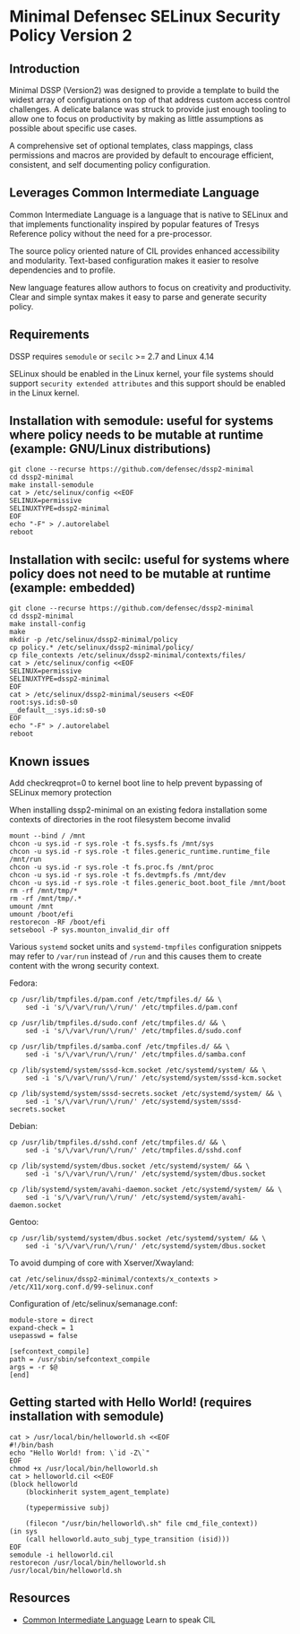 # Minimal Defensec SELinux Security Policy Version 2

## Introduction

Minimal DSSP (Version2) was designed to provide a template to build the widest array of configurations on top of that address custom access control challenges. A delicate balance was struck to provide just enough tooling to allow one to focus on productivity by making as little assumptions as possible about specific use cases.

A comprehensive set of optional templates, class mappings, class permissions and macros are provided by default to encourage efficient, consistent, and self documenting policy configuration.


## Leverages Common Intermediate Language

Common Intermediate Language is a language that is native to SELinux and that implements functionality inspired by popular features of Tresys Reference policy without the need for a pre-processor.

The source policy oriented nature of CIL provides enhanced accessibility and modularity. Text-based configuration makes it easier to resolve dependencies and to profile.

New language features allow authors to focus on creativity and productivity. Clear and simple syntax makes it easy to parse and generate security policy.


## Requirements

DSSP requires `semodule` or `secilc` >= 2.7 and Linux 4.14

SELinux should be enabled in the Linux kernel, your file systems should support `security extended attributes` and this support should be enabled in the Linux kernel.


## Installation with semodule: useful for systems where policy needs to be mutable at runtime (example: GNU/Linux distributions)

    git clone --recurse https://github.com/defensec/dssp2-minimal
    cd dssp2-minimal
    make install-semodule
    cat > /etc/selinux/config <<EOF
    SELINUX=permissive
    SELINUXTYPE=dssp2-minimal
    EOF
    echo "-F" > /.autorelabel
    reboot


## Installation with secilc: useful for systems where policy does not need to be mutable at runtime (example: embedded)

    git clone --recurse https://github.com/defensec/dssp2-minimal
    cd dssp2-minimal
    make install-config
    make
    mkdir -p /etc/selinux/dssp2-minimal/policy
    cp policy.* /etc/selinux/dssp2-minimal/policy/
    cp file_contexts /etc/selinux/dssp2-minimal/contexts/files/
    cat > /etc/selinux/config <<EOF
    SELINUX=permissive
    SELINUXTYPE=dssp2-minimal
    EOF
    cat > /etc/selinux/dssp2-minimal/seusers <<EOF
    root:sys.id:s0-s0
    __default__:sys.id:s0-s0
    EOF
    echo "-F" > /.autorelabel
    reboot


## Known issues

Add checkreqprot=0 to kernel boot line to help prevent bypassing of SELinux memory protection

When installing dssp2-minimal on an existing fedora installation some contexts of directories in the root filesystem become invalid

    mount --bind / /mnt
    chcon -u sys.id -r sys.role -t fs.sysfs.fs /mnt/sys
    chcon -u sys.id -r sys.role -t files.generic_runtime.runtime_file /mnt/run
    chcon -u sys.id -r sys.role -t fs.proc.fs /mnt/proc
    chcon -u sys.id -r sys.role -t fs.devtmpfs.fs /mnt/dev
    chcon -u sys.id -r sys.role -t files.generic_boot.boot_file /mnt/boot
    rm -rf /mnt/tmp/*
    rm -rf /mnt/tmp/.*
    umount /mnt
    umount /boot/efi
    restorecon -RF /boot/efi
    setsebool -P sys.mounton_invalid_dir off

Various `systemd` socket units and `systemd-tmpfiles` configuration snippets may refer to `/var/run` instead of `/run` and this causes them to create content with the wrong security context.

Fedora:

    cp /usr/lib/tmpfiles.d/pam.conf /etc/tmpfiles.d/ && \
        sed -i 's/\/var\/run/\/run/' /etc/tmpfiles.d/pam.conf

    cp /usr/lib/tmpfiles.d/sudo.conf /etc/tmpfiles.d/ && \
        sed -i 's/\/var\/run/\/run/' /etc/tmpfiles.d/sudo.conf

    cp /usr/lib/tmpfiles.d/samba.conf /etc/tmpfiles.d/ && \
        sed -i 's/\/var\/run/\/run/' /etc/tmpfiles.d/samba.conf

    cp /lib/systemd/system/sssd-kcm.socket /etc/systemd/system/ && \
        sed -i 's/\/var\/run/\/run/' /etc/systemd/system/sssd-kcm.socket

    cp /lib/systemd/system/sssd-secrets.socket /etc/systemd/system/ && \
        sed -i 's/\/var\/run/\/run/' /etc/systemd/system/sssd-secrets.socket

Debian:

    cp /usr/lib/tmpfiles.d/sshd.conf /etc/tmpfiles.d/ && \
        sed -i 's/\/var\/run/\/run/' /etc/tmpfiles.d/sshd.conf

    cp /lib/systemd/system/dbus.socket /etc/systemd/system/ && \
        sed -i 's/\/var\/run/\/run/' /etc/systemd/system/dbus.socket

    cp /lib/systemd/system/avahi-daemon.socket /etc/systemd/system/ && \
        sed -i 's/\/var\/run/\/run/' /etc/systemd/system/avahi-daemon.socket

Gentoo:

    cp /usr/lib/systemd/system/dbus.socket /etc/systemd/system/ && \
        sed -i 's/\/var\/run/\/run/' /etc/systemd/system/dbus.socket

To avoid dumping of core with Xserver/Xwayland:

    cat /etc/selinux/dssp2-minimal/contexts/x_contexts > /etc/X11/xorg.conf.d/99-selinux.conf

Configuration of /etc/selinux/semanage.conf:

    module-store = direct
    expand-check = 1
    usepasswd = false

    [sefcontext_compile]
    path = /usr/sbin/sefcontext_compile
    args = -r $@
    [end]

## Getting started with Hello World! (requires installation with semodule)

    cat > /usr/local/bin/helloworld.sh <<EOF
    #!/bin/bash
    echo "Hello World! from: \`id -Z\`"
    EOF
    chmod +x /usr/local/bin/helloworld.sh
    cat > helloworld.cil <<EOF
    (block helloworld
        (blockinherit system_agent_template)

        (typepermissive subj)

        (filecon "/usr/bin/helloworld\.sh" file cmd_file_context))
    (in sys
        (call helloworld.auto_subj_type_transition (isid)))
    EOF
    semodule -i helloworld.cil
    restorecon /usr/local/bin/helloworld.sh
    /usr/local/bin/helloworld.sh


## Resources

* [Common Intermediate Language](https://github.com/SELinuxProject/selinux/blob/master/secilc/docs/README.md) Learn to speak CIL
